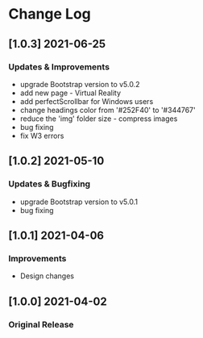 # Change Log

## [1.0.3] 2021-06-25

### Updates & Improvements

- upgrade Bootstrap version to v5.0.2
- add new page - Virtual Reality
- add perfectScrollbar for Windows users
- change headings color from '#252F40' to '#344767'
- reduce the 'img' folder size - compress images
- bug fixing
- fix W3 errors

## [1.0.2] 2021-05-10

### Updates & Bugfixing

- upgrade Bootstrap version to v5.0.1
- bug fixing

## [1.0.1] 2021-04-06

### Improvements

- Design changes

## [1.0.0] 2021-04-02

### Original Release
